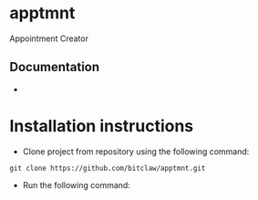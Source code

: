 # apptmnt

Appointment Creator

## Documentation

- 

# Installation instructions

- Clone project from repository using the following command: 

```shell
git clone https://github.com/bitclaw/apptmnt.git
```

* Run the following command: 